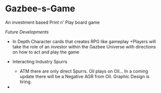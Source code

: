 # Gazbee-s-Game
An investment based Print n' Play board game


*Future Developments*
- In Depth Character cards that creates RPG like gameplay
  +Players will take the role of an investor within the Gazbee Universe with directions on how to act and play the game

- Interacting Industry Spurrs
  + ATM there are only direct Spurrs. Oil plays on Oil... In a coming update there will be a Negative AGR from Oil. Graphic Design is tiring.

- 
